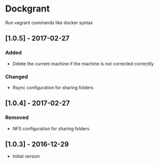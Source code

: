 # Dockgrant

Run vagrant commands like docker syntax

## [1.0.5] - 2017-02-27

### Added
- Delete the current machine if the machine is not corrected correctlly

### Changed
- Rsync configuration for sharing folders

## [1.0.4] - 2017-02-27

### Removed
- NFS configuration for sharing folders

## [1.0.3] - 2016-12-29

- Initial version
